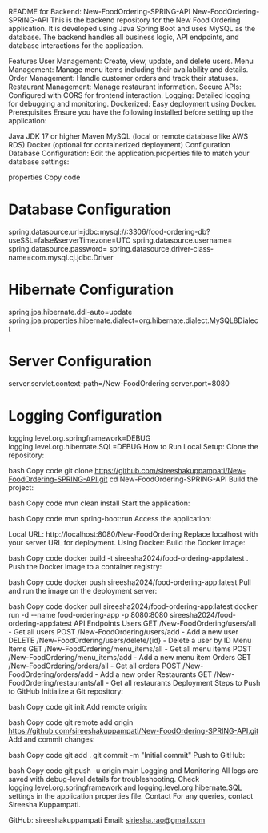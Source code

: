 README for Backend: New-FoodOrdering-SPRING-API
New-FoodOrdering-SPRING-API
This is the backend repository for the New Food Ordering application. It is developed using Java Spring Boot and uses MySQL as the database. The backend handles all business logic, API endpoints, and database interactions for the application.

Features
User Management: Create, view, update, and delete users.
Menu Management: Manage menu items including their availability and details.
Order Management: Handle customer orders and track their statuses.
Restaurant Management: Manage restaurant information.
Secure APIs: Configured with CORS for frontend interaction.
Logging: Detailed logging for debugging and monitoring.
Dockerized: Easy deployment using Docker.
Prerequisites
Ensure you have the following installed before setting up the application:

Java JDK 17 or higher
Maven
MySQL (local or remote database like AWS RDS)
Docker (optional for containerized deployment)
Configuration
Database Configuration:
Edit the application.properties file to match your database settings:

properties
Copy code
# Database Configuration
spring.datasource.url=jdbc:mysql://<your-database-url>:3306/food-ordering-db?useSSL=false&serverTimezone=UTC
spring.datasource.username=<your-database-username>
spring.datasource.password=<your-database-password>
spring.datasource.driver-class-name=com.mysql.cj.jdbc.Driver

# Hibernate Configuration
spring.jpa.hibernate.ddl-auto=update
spring.jpa.properties.hibernate.dialect=org.hibernate.dialect.MySQL8Dialect

# Server Configuration
server.servlet.context-path=/New-FoodOrdering
server.port=8080

# Logging Configuration
logging.level.org.springframework=DEBUG
logging.level.org.hibernate.SQL=DEBUG
How to Run
Local Setup:
Clone the repository:

bash
Copy code
git clone https://github.com/sireeshakuppampati/New-FoodOrdering-SPRING-API.git
cd New-FoodOrdering-SPRING-API
Build the project:

bash
Copy code
mvn clean install
Start the application:

bash
Copy code
mvn spring-boot:run
Access the application:

Local URL: http://localhost:8080/New-FoodOrdering
Replace localhost with your server URL for deployment.
Using Docker:
Build the Docker image:

bash
Copy code
docker build -t sireesha2024/food-ordering-app:latest .
Push the Docker image to a container registry:

bash
Copy code
docker push sireesha2024/food-ordering-app:latest
Pull and run the image on the deployment server:

bash
Copy code
docker pull sireesha2024/food-ordering-app:latest
docker run -d --name food-ordering-app -p 8080:8080 sireesha2024/food-ordering-app:latest
API Endpoints
Users
GET /New-FoodOrdering/users/all - Get all users
POST /New-FoodOrdering/users/add - Add a new user
DELETE /New-FoodOrdering/users/delete/{id} - Delete a user by ID
Menu Items
GET /New-FoodOrdering/menu_items/all - Get all menu items
POST /New-FoodOrdering/menu_items/add - Add a new menu item
Orders
GET /New-FoodOrdering/orders/all - Get all orders
POST /New-FoodOrdering/orders/add - Add a new order
Restaurants
GET /New-FoodOrdering/restaurants/all - Get all restaurants
Deployment
Steps to Push to GitHub
Initialize a Git repository:

bash
Copy code
git init
Add remote origin:

bash
Copy code
git remote add origin https://github.com/sireeshakuppampati/New-FoodOrdering-SPRING-API.git
Add and commit changes:

bash
Copy code
git add .
git commit -m "Initial commit"
Push to GitHub:

bash
Copy code
git push -u origin main
Logging and Monitoring
All logs are saved with debug-level details for troubleshooting.
Check logging.level.org.springframework and logging.level.org.hibernate.SQL settings in the application.properties file.
Contact
For any queries, contact Sireesha Kuppampati.

GitHub: sireeshakuppampati
Email: siriesha.rao@gmail.com

